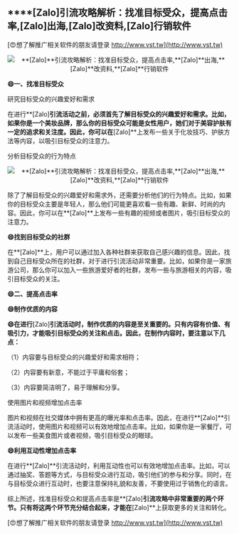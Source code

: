 ## ****[Zalo]**引流攻略解析：找准目标受众，提高点击率,**[Zalo]**出海,**[Zalo]**改资料,**[Zalo]**行销软件**

[😍想了解推广相关软件的朋友请登录 http://www.vst.tw](http://www.vst.tw)

 <center><img src="https://vst.tw/MP4/tuiguang/png/5.png" alt="**[Zalo]**引流攻略解析：找准目标受众，提高点击率,**[Zalo]**出海,**[Zalo]**改资料,**[Zalo]**行销软件"></center>

**😄一、找准目标受众**

研究目标受众的兴趣爱好和需求

在进行**[Zalo]**引流活动之前，必须首先了解目标受众的兴趣爱好和需求。比如，如果你是一个美妆品牌，那么你的目标受众可能是女性用户，她们对于美容护肤有一定的追求和关注度。因此，你可以在**[Zalo]**上发布一些关于化妆技巧、护肤方法等内容，以吸引目标受众的注意力。

分析目标受众的行为特点

 <center><img src="https://vst.tw/MP4/tuiguang/png/0.png" alt="**[Zalo]**引流攻略解析：找准目标受众，提高点击率,**[Zalo]**出海,**[Zalo]**改资料,**[Zalo]**行销软件"></center>

除了了解目标受众的兴趣爱好和需求外，还需要分析他们的行为特点。比如，如果你的目标受众主要是年轻人，那么他们可能更喜欢看一些有趣、新鲜、时尚的内容。因此，你可以在**[Zalo]**上发布一些有趣的视频或者图片，吸引目标受众的注意力。

**😄找到目标受众的社群**

在**[Zalo]**上，用户可以通过加入各种社群来获取自己感兴趣的信息。因此，找到自己目标受众所在的社群，对于进行引流活动非常重要。比如，如果你是一家旅游公司，那么你可以加入一些旅游爱好者的社群，发布一些与旅游相关的内容，吸引目标受众的关注。

**😄二、提高点击率**

**😄制作优质的内容**

**😄在进行**[Zalo]**引流活动时，制作优质的内容是至关重要的。只有内容有价值、有吸引力，才能吸引目标受众的关注和点击。因此，在制作内容时，要注意以下几点：**

（1）内容要与目标受众的兴趣爱好和需求相符；

（2）内容要有新意，不能过于平庸和俗套；

（3）内容要简洁明了，易于理解和分享。

使用图片和视频增加点击率

图片和视频在社交媒体中拥有更高的曝光率和点击率。因此，在进行**[Zalo]**引流活动时，使用图片和视频可以有效地增加点击率。比如，如果你是一家餐厅，可以发布一些美食图片或者视频，吸引目标受众的眼球。

**😄利用互动性增加点击率**

在进行**[Zalo]**引流活动时，利用互动性也可以有效地增加点击率。比如，可以通过抽奖、答题等方式，与目标受众进行互动，吸引他们的参与和分享。同时，在与目标受众进行互动时，也要注意保持礼貌和友善，不要使用过于销售化的语言。

综上所述，找准目标受众和提高点击率是**[Zalo]**引流攻略中非常重要的两个环节。只有将这两个环节充分结合起来，才能在**[Zalo]**上获取更多的关注和转化。

[😍想了解推广相关软件的朋友请登录 http://www.vst.tw](http://www.vst.tw)



